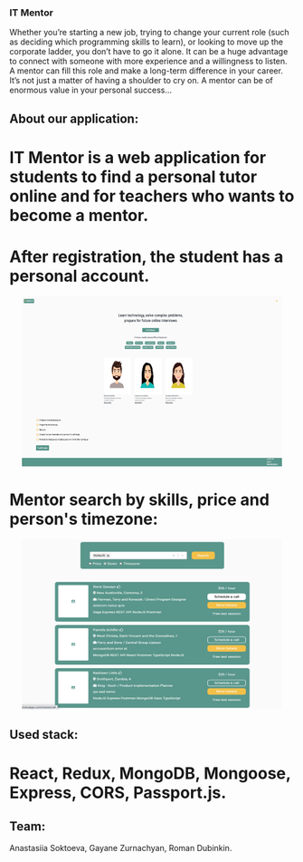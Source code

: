 ###  IT Mentor
Whether you’re starting a new job, trying to change your current role (such as deciding which programming skills to learn), or looking to move up the corporate ladder, you don’t have to go it alone. It can be a huge advantage to connect with someone with more experience and a willingness to listen. \
A mentor can fill this role and make a long-term difference in your career.
It’s not just a matter of having a shoulder to cry on. A mentor can be of enormous value in your personal success...

## About our application:
# IT Mentor is a web application for students to find a personal tutor online and for teachers who wants to become a mentor.
# After registration, the student has a personal account.

<p align="center">
  <img width="460" height="300" src="https://github.com/anastasiiasok/IT-Mentor/blob/main/client/public/web.png">
</p>


# Mentor search by skills, price and person's timezone:

<p align="center">
  <img width="460" height="300" src="https://github.com/anastasiiasok/IT-Mentor/blob/main/client/public/data.png">
</p>


## Used stack: 
# React, Redux, MongoDB, Mongoose, Express, CORS, Passport.js. 

## Team:
Anastasiia Soktoeva,
Gayane Zurnachyan,
Roman Dubinkin.
